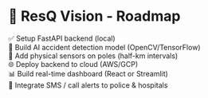 # 📍 ResQ Vision - Roadmap

✅ Setup FastAPI backend (local)  
🧪 Build AI accident detection model (OpenCV/TensorFlow)  
📡 Add physical sensors on poles (half-km intervals)  
🌐 Deploy backend to cloud (AWS/GCP)  
📊 Build real-time dashboard (React or Streamlit)  
🔔 Integrate SMS / call alerts to police & hospitals  
